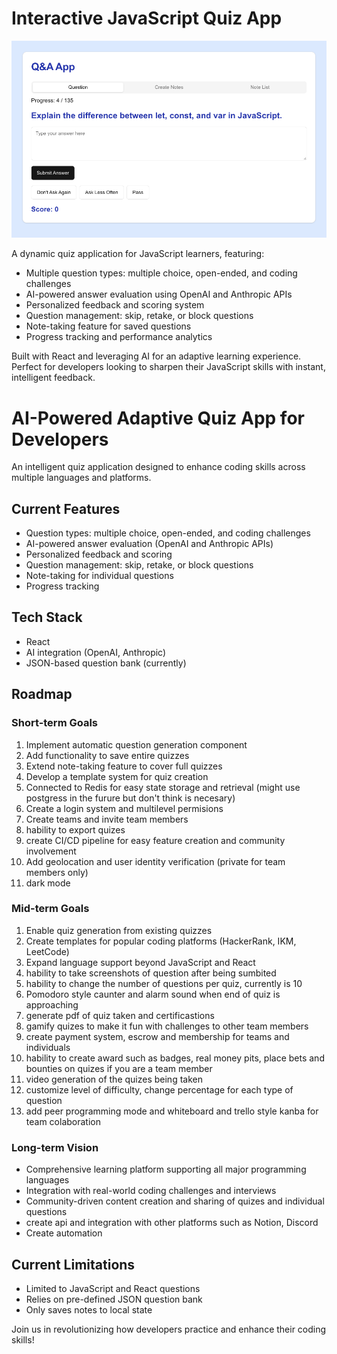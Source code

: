 
# Interactive JavaScript Quiz App

![App Screenshot](./public/app-image.png)

A dynamic quiz application for JavaScript learners, featuring:

- Multiple question types: multiple choice, open-ended, and coding challenges
- AI-powered answer evaluation using OpenAI and Anthropic APIs
- Personalized feedback and scoring system
- Question management: skip, retake, or block questions
- Note-taking feature for saved questions
- Progress tracking and performance analytics

Built with React and leveraging AI for an adaptive learning experience. Perfect for developers looking to sharpen their JavaScript skills with instant, intelligent feedback.


# AI-Powered Adaptive Quiz App for Developers

An intelligent quiz application designed to enhance coding skills across multiple languages and platforms.

## Current Features
- Question types: multiple choice, open-ended, and coding challenges
- AI-powered answer evaluation (OpenAI and Anthropic APIs)
- Personalized feedback and scoring
- Question management: skip, retake, or block questions
- Note-taking for individual questions
- Progress tracking

## Tech Stack
- React
- AI integration (OpenAI, Anthropic)
- JSON-based question bank (currently)

## Roadmap

### Short-term Goals
1. Implement automatic question generation component
2. Add functionality to save entire quizzes
3. Extend note-taking feature to cover full quizzes
4. Develop a template system for quiz creation
5. Connected to Redis for easy state storage and retrieval (might use postgress in the furure but don't think is necesary)
6. Create a login system and multilevel permisions
7. Create teams and invite team members
8. hability to export quizes
9. create CI/CD pipeline for easy feature creation and community involvement
10. Add geolocation and user identity verification (private for team members only)
11. dark mode

### Mid-term Goals
1. Enable quiz generation from existing quizzes
2. Create templates for popular coding platforms (HackerRank, IKM, LeetCode)
3. Expand language support beyond JavaScript and React
4. hability to take screenshots of question after being sumbited
5. hability to change the number of questions per quiz, currently is 10
6. Pomodoro style caunter and alarm sound when end of quiz is approaching
7. generate pdf of quiz taken and certificastions
8. gamify quizes to make it fun with challenges to other team members
9. create payment system, escrow and membership for teams and individuals
10. hability to create award such as badges, real money pits, place bets and bounties on quizes if you are a team member
11. video generation of the quizes being taken
12. customize level of difficulty, change percentage for each type of question
13. add peer programming mode and whiteboard and trello style kanba for team colaboration 

### Long-term Vision
- Comprehensive learning platform supporting all major programming languages
- Integration with real-world coding challenges and interviews
- Community-driven content creation and sharing of quizes and individual questions
- create api and integration with other platforms such as Notion, Discord
- Create automation

## Current Limitations
- Limited to JavaScript and React questions
- Relies on pre-defined JSON question bank
- Only saves notes to local state

Join us in revolutionizing how developers practice and enhance their coding skills!
